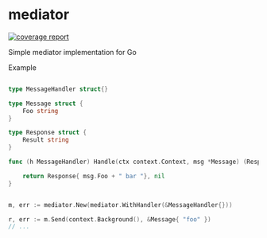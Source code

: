 # mediator
[![coverage report](https://gitlab.com/emirot.nolan/go-test-coverage/badges/master/coverage.svg)](https://gitlab.com/emirot.nolan/go-test-coverage/-/commits/master)

Simple mediator implementation for Go


Example 

```go

type MessageHandler struct{}

type Message struct {
	Foo string
}

type Response struct {
    Result string
}

func (h MessageHandler) Handle(ctx context.Context, msg *Message) (Response, error) {

	return Response{ msg.Foo + " bar "}, nil
}


m, err := mediator.New(mediator.WithHandler(&MessageHandler{})) 

r, err := m.Send(context.Background(), &Message{ "foo" })
// ...

```